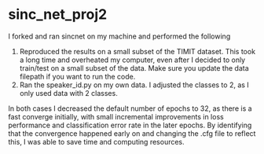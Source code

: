 # sinc_net_proj2

I forked and ran sincnet on my machine and performed the following
1) Reproduced the results on a small subset of the TIMIT dataset. This took a long time and overheated my computer, even after I decided to only train/test on a small subset of the data. Make sure you update the data filepath if you want to run the code.
2) Ran the speaker_id.py on my own data. I adjusted the classes to 2, as I only used data with 2 classes.

In both cases I decreased the default number of epochs to 32, as there is a fast converge initially, with small incremental improvements in loss performance and classification error rate in the later epochs. By identifying that the convergence happened early on and changing the .cfg file to reflect this, I was able to save time and computing resources.
